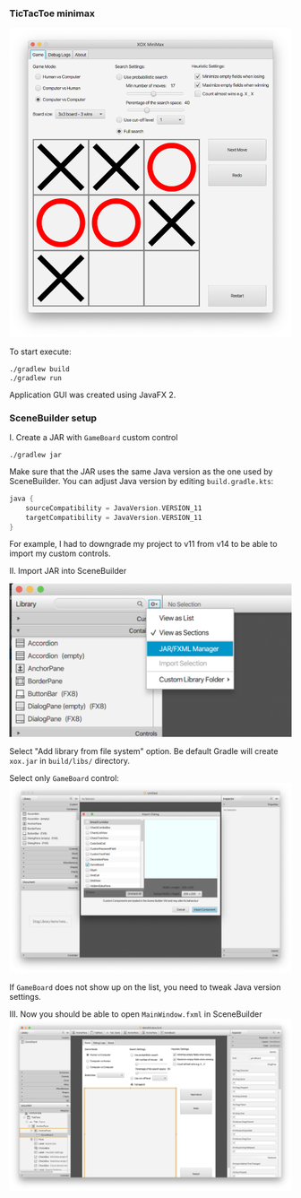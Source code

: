 ### TicTacToe minimax

![Application Main Window](docs/mainWindow.png)

To start execute:
```
./gradlew build
./gradlew run
```

Application GUI was created using JavaFX 2.

### SceneBuilder setup

I. Create a JAR with `GameBoard` custom control
```
./gradlew jar
```

Make sure that the JAR uses the same Java version as the
one used by SceneBuilder. You can adjust Java version by editing
`build.gradle.kts`:
```kotlin
java {
    sourceCompatibility = JavaVersion.VERSION_11
    targetCompatibility = JavaVersion.VERSION_11
}
```
For example, I had to downgrade my project to v11 from v14 to be
able to import my custom controls.

II. Import JAR into SceneBuilder

![Import Step 1](docs/import1.png)

Select "Add library from file system" option.
Be default Gradle will create `xox.jar` in
`build/libs/` directory.

Select only `GameBoard` control:
![Import Step 2](docs/import2.png)

If `GameBoard` does not show up on the list,
you need to tweak Java version settings.

III. Now you should be able to open `MainWindow.fxml` in SceneBuilder
![Import Finished](docs/import3.png)
